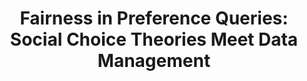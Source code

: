 ---
title: "Fairness in Preference Queries: Social Choice Theories Meet Data Management"
authors: Senjuti Basu Roy, Baruch Schieber, Nimrod Talmon
collection: publications
category: conferences
year: 2024
month: 12
venue: International Conference on Very Large Data Bases (VLDB) - tutorial
pdf: https://www.vldb.org/pvldb/vol17/p4225-roy.pdf
bibtex: |
  @article{roy2024fairness,
  title={Fairness in Preference Queries: Social Choice Theories Meet Data Management},
  author={Roy, Senjuti Basu and Schieber, Baruch and Talmon, Nimrod},
  journal={Proceedings of the VLDB Endowment},
  volume={17},
  number={12},
  pages={4225--4228},
  year={2024},
  publisher={VLDB Endowment}
  }
---